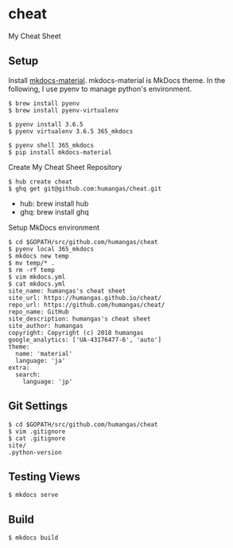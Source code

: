 # cheat
My Cheat Sheet


## Setup
Install [mkdocs-material](https://squidfunk.github.io/mkdocs-material/). mkdocs-material is MkDocs theme.
In the following, I use pyenv to manage python's environment.
```
$ brew install pyenv
$ brew install pyenv-virtualenv

$ pyenv install 3.6.5
$ pyenv virtualenv 3.6.5 365_mkdocs

$ pyenv shell 365_mkdocs
$ pip install mkdocs-material
```

Create My Cheat Sheet Repository
```
$ hub create cheat
$ ghq get git@github.com:humangas/cheat.git
```
- hub: brew install hub
- ghq: brew install ghq 


Setup MkDocs environment
```
$ cd $GOPATH/src/github.com/humangas/cheat
$ pyenv local 365_mkdocs
$ mkdocs new temp
$ mv temp/* .
$ rm -rf temp
$ vim mkdocs.yml
$ cat mkdocs.yml
site_name: humangas's cheat sheet
site_url: https://humangas.github.io/cheat/
repo_url: https://github.com/humangas/cheat/
repo_name: GitHub
site_description: humangas's cheat sheet
site_author: humangas
copyright: Copyright (c) 2018 humangas
google_analytics: ['UA-43176477-6', 'auto']
theme:
  name: 'material'
  language: 'ja'
extra:
  search:
    language: 'jp'

```


## Git Settings
```
$ cd $GOPATH/src/github.com/humangas/cheat
$ vim .gitignore
$ cat .gitignore
site/
.python-version
```


## Testing Views
```
$ mkdocs serve
```


## Build
```
$ mkdocs build
```


